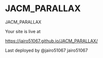 # JACM_PARALLAX
JACM_PARALLAX

Your site is live at 

https://jairo51067.github.io/JACM_PARALLAX/

Last deployed by @jairo51067 jairo51067 

